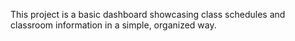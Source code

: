 This project is a basic dashboard showcasing class schedules and classroom information in a simple, organized way.
